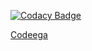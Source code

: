 [![Codacy Badge](https://app.codacy.com/project/badge/Grade/fd293ae0cbe84090acc8b8564b10a04e)](https://www.codacy.com/gh/Benarjikumar/Bill_Payment_recipt-_of-_Dairy_Store/dashboard?utm_source=github.com&amp;utm_medium=referral&amp;utm_content=Benarjikumar/Bill_Payment_recipt-_of-_Dairy_Store&amp;utm_campaign=Badge_Grade)

[Codeega](https://api.codiga.io/project/31579/score/svg)
